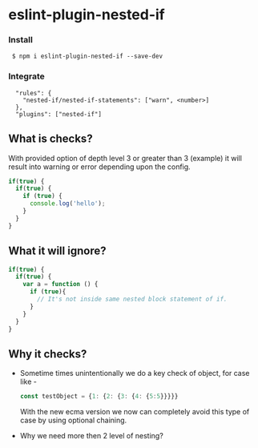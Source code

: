 # eslint-plugin-nested-if

### Install

```shell
 $ npm i eslint-plugin-nested-if --save-dev
```

### Integrate

```
  "rules": {
    "nested-if/nested-if-statements": ["warn", <number>]
  },
  "plugins": ["nested-if"]
```

## What is checks?

With provided option of depth level 3 or greater than 3 (example) it will result into warning or error depending upon the config.

```javascript
if(true) {
  if(true) {
    if (true) {
      console.log('hello');
    }
  }
}
```

## What it will ignore?
```javascript
if(true) {
  if(true) {
    var a = function () {
      if (true){
        // It's not inside same nested block statement of if.
      }
    }
  }
}
```

## Why it checks?

- Sometime times unintentionally we do a key check of object, for case like -

  ```javascript
  const testObject = {1: {2: {3: {4: {5:5}}}}}
  ```

  With the new ecma version we now can completely avoid this type of case by using optional chaining.

- Why we need more then 2 level of nesting?

